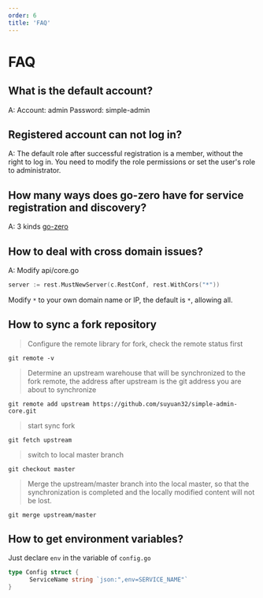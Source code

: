 ```yaml
---
order: 6
title: 'FAQ'
---
```


# FAQ

## What is the default account?

A: Account: admin Password: simple-admin

## Registered account can not log in?

A: The default role after successful registration is a member, without the right to log in. You need to modify the role permissions or set the user's role to administrator.

## How many ways does go-zero have for service registration and discovery?

A: 3 kinds [go-zero](https://mp.weixin.qq.com/s/-WaWJaM_ePEQOf7ExNJe7w)

## How to deal with cross domain issues?

A: Modify api/core.go

```go
server := rest.MustNewServer(c.RestConf, rest.WithCors("*"))
```

Modify `*` to your own domain name or IP, the default is `*`, allowing all.

## How to sync a fork repository

> Configure the remote library for fork, check the remote status first

```shell
git remote -v
```

> Determine an upstream warehouse that will be synchronized to the fork remote, the address after upstream is the git address you are about to synchronize

```shell
git remote add upstream https://github.com/suyuan32/simple-admin-core.git
```

> start sync fork

```shell
git fetch upstream
```

> switch to local master branch

```shell
git checkout master
```

> Merge the upstream/master branch into the local master, so that the synchronization is completed and the locally modified content will not be lost.

```shell
git merge upstream/master
```

## How to get environment variables?

Just declare `env` in the variable of `config.go`

```go
type Config struct {
      ServiceName string `json:",env=SERVICE_NAME"`
}
```